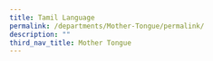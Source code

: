 ```yaml
---
title: Tamil Language
permalink: /departments/Mother-Tongue/permalink/
description: ""
third_nav_title: Mother Tongue
---
```

